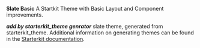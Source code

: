 **Slate Basic** 
A Startkit Theme with Basic Layout and Component improvements. 

***add by starterkit_theme genrator***
slate theme, generated from starterkit_theme. Additional information on generating themes can be found in the [Starterkit documentation](https://www.drupal.org/docs/core-modules-and-themes/core-themes/starterkit-theme).
